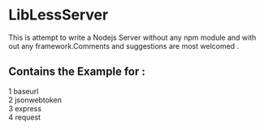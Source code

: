 <h1>LibLessServer</h1>
This is attempt to write a Nodejs Server without any npm module and with out any framework.Comments and suggestions are most welcomed .
<h2>Contains the Example for :</h2>
1 baseurl <br>
2 jsonwebtoken <br>
3 express <br>
4 request <br>
